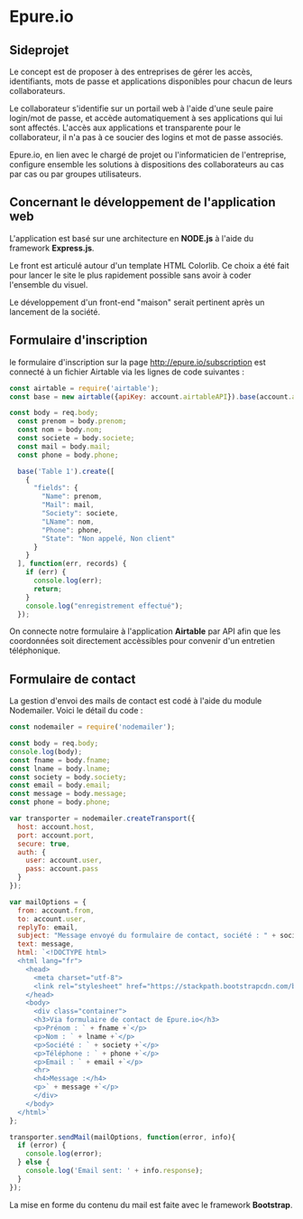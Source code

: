 
# Epure.io
## Sideprojet

Le concept est de proposer à des entreprises de gérer les accès, identifiants, mots de passe et applications disponibles pour chacun de leurs collaborateurs.

Le collaborateur s'identifie sur un portail web à l'aide d'une seule paire login/mot de passe, et accède automatiquement à ses applications qui lui sont affectés. L'accès aux applications et transparente pour le collaborateur, il n'a pas à ce soucier des logins et mot de passe associés.

Epure.io, en lien avec le chargé de projet ou l'informaticien de l'entreprise, configure ensemble les solutions à dispositions des collaborateurs au cas par cas ou par groupes utilisateurs.

## Concernant le développement de l'application web

L'application est basé sur une architecture en __NODE.js__ à l'aide du framework __Express.js__.

Le front est articulé autour d'un template HTML Colorlib. Ce choix a été fait pour lancer le site le plus rapidement possible sans avoir à coder l'ensemble du visuel.

Le développement d'un front-end "maison" serait pertinent après un lancement de la société.

## Formulaire d'inscription

le formulaire d'inscription sur la page http://epure.io/subscription est connecté à un fichier Airtable via les lignes de code suivantes :

```javascript
const airtable = require('airtable');
const base = new airtable({apiKey: account.airtableAPI}).base(account.airtableBase);

const body = req.body;
  const prenom = body.prenom;
  const nom = body.nom;
  const societe = body.societe;
  const mail = body.mail;
  const phone = body.phone;

  base('Table 1').create([
    {
      "fields": {
        "Name": prenom,
        "Mail": mail,
        "Society": societe,
        "LName": nom,
        "Phone": phone,
        "State": "Non appelé, Non client"
      }
    }
  ], function(err, records) {
    if (err) {
      console.log(err);
      return;
    }
    console.log("enregistrement effectué");
  });
  ```
  On connecte notre formulaire à l'application __Airtable__ par API afin que les coordonnées soit directement accèssibles pour convenir d'un entretien téléphonique.

  ## Formulaire de contact

  La gestion d'envoi des mails de contact est codé à l'aide du module Nodemailer. Voici le détail du code :

  ```javascript
  const nodemailer = require('nodemailer');

  const body = req.body;
  console.log(body);
  const fname = body.fname;
  const lname = body.lname;
  const society = body.society;
  const email = body.email;
  const message = body.message;
  const phone = body.phone;

  var transporter = nodemailer.createTransport({
    host: account.host,
    port: account.port,
    secure: true,
    auth: {
      user: account.user,
      pass: account.pass
    }
  });

  var mailOptions = {
    from: account.from,
    to: account.user,
    replyTo: email,
    subject: "Message envoyé du formulaire de contact, société : " + society,
    text: message,
    html: `<!DOCTYPE html>
    <html lang="fr">
      <head>
        <meta charset="utf-8">
        <link rel="stylesheet" href="https://stackpath.bootstrapcdn.com/bootstrap/4.4.1/css/bootstrap.min.css" integrity="sha384-Vkoo8x4CGsO3+Hhxv8T/Q5PaXtkKtu6ug5TOeNV6gBiFeWPGFN9MuhOf23Q9Ifjh" crossorigin="anonymous">
      </head>
      <body>
        <div class="container">
        <h3>Via formulaire de contact de Epure.io</h3>
        <p>Prénom : ` + fname +`</p>
        <p>Nom : ` + lname +`</p>
        <p>Société : ` + society +`</p>
        <p>Téléphone : ` + phone +`</p>
        <p>Email : ` + email +`</p>
        <hr>
        <h4>Message :</h4>
        <p>` + message +`</p>
        </div>
      </body>
    </html>`
  };

  transporter.sendMail(mailOptions, function(error, info){
    if (error) {
      console.log(error);
    } else {
      console.log('Email sent: ' + info.response);
    }
  });
  ```
  La mise en forme du contenu du mail est faite avec le framework __Bootstrap__.
